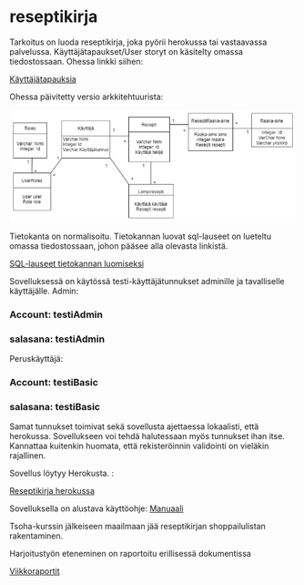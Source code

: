 # reseptikirja

Tarkoitus on luoda reseptikirja, joka pyörii herokussa tai vastaavassa palvelussa. Käyttäjätapaukset/User storyt on käsitelty omassa tiedostossaan. Ohessa linkki siihen: 

[Käyttäjätapauksia](https://github.com/att78/reseptikirja/blob/master/documentation/userstory.md)

Ohessa päivitetty versio arkkitehtuurista: 

![Arkkitehtuuri](https://github.com/att78/reseptikirja/blob/master/documentation/viikko7.jpg)


Tietokanta on normalisoitu. Tietokannan luovat sql-lauseet on lueteltu omassa tiedostossaan, johon pääsee alla olevasta linkistä. 

[SQL-lauseet tietokannan luomiseksi](https://github.com/att78/reseptikirja/blob/master/documentation/createtable.md)



 
Sovelluksessä on käytössä testi-käyttäjätunnukset adminille ja tavalliselle käyttäjälle.
Admin:
### Account: testiAdmin
### salasana: testiAdmin 

Peruskäyttäjä:
### Account: testiBasic
### salasana: testiBasic

Samat tunnukset toimivat sekä sovellusta ajettaessa lokaalisti, että herokussa. Sovellukseen voi tehdä halutessaan myös tunnukset ihan itse. Kannattaa kuitenkin huomata, että rekisteröinnin validointi on vieläkin rajallinen. 

Sovellus löytyy Herokusta. :

[Reseptikirja herokussa](https://reseptikirja2020.herokuapp.com/)


Sovelluksella on alustava käyttöohje: 
[Manuaali](https://github.com/att78/reseptikirja/blob/master/documentation/manual.md)

Tsoha-kurssin jälkeiseen maailmaan jää reseptikirjan shoppailulistan rakentaminen. 

Harjoitustyön eteneminen on raportoitu erillisessä dokumentissa

[Viikkoraportit](https://github.com/att78/reseptikirja/blob/master/documentation/weeks.md)


